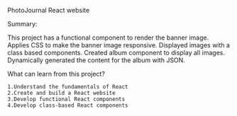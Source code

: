 PhotoJournal React website

Summary:

This project has a functional component to render the banner image.  Applies CSS to make the banner image responsive. Displayed images with a class based components. Created album component to display all images. Dynamically generated the content for the album with JSON.

What can learn from this project?

    1.Understand the fundamentals of React
    2.Create and build a React website
    3.Develop functional React components
    4.Develop class-based React components

